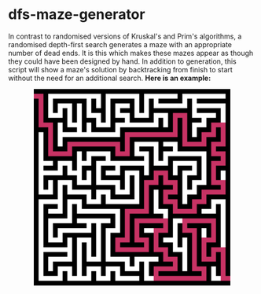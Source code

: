 # dfs-maze-generator
In contrast to randomised versions of Kruskal's and Prim's algorithms, a randomised depth-first search generates a maze with an appropriate number of dead ends. It is this which makes these mazes appear as though they could have been designed by hand. In addition to generation, this script will show a maze's solution by backtracking from finish to start without the need for an additional search. **Here is an example:**
<p align="center"><img src="example.png" width="400"></p>
